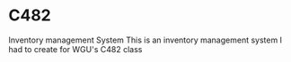 # C482
Inventory management System
This is an inventory management system I had to create for WGU's C482 class

